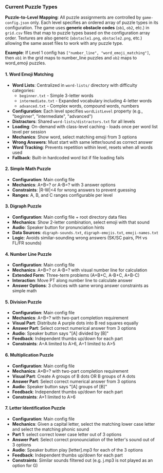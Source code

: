 
### Current Puzzle Types

**Puzzle-to-Level Mapping**: All puzzle assignments are controlled by `game-config.json` only. Each level specifies an ordered array of puzzle types in its configuration. The game uses **generic obstacle codes** (`ob1`, `ob2`, etc.) in `grid.csv` files that map to puzzle types based on the configuration array order. Textures are also generic (`obstacle1.png`, `obstacle2.png`, etc.) allowing the same asset files to work with any puzzle type.

**Example**: If Level 1 config has `["number_line", "word_emoji_matching"]`, then `ob1` in the grid maps to number_line puzzles and `ob2` maps to word_emoji puzzles.

#### 1. Word Emoji Matching
- **Word Lists**: Centralized in `word-lists/` directory with difficulty categories:
  - `beginner.txt` - Simple 3-letter words
  - `intermediate.txt` - Expanded vocabulary including 4-letter words  
  - `advanced.txt` - Complex words, compound words, numbers
- **Configuration**: Each level specifies `wordListLevel` property (e.g., "beginner", "intermediate", "advanced")
- **Distractors**: Shared `word-lists/distractors.txt` for all levels
- **Loading**: On-demand with class-level caching - loads once per word list level per session
- **Mechanics**: Show word, select matching emoji from 3 options
- **Wrong Answers**: Must start with same letter/sound as correct answer
- **Word Tracking**: Prevents repetition within level, resets when all words used
- **Fallback**: Built-in hardcoded word list if file loading fails

#### 2. Simple Math Puzzle
- **Configuration**: Main config file
- **Mechanics**: A+B=? or A-B=? with 3 answer options
- **Constraints**: |R-W|<4 for wrong answers to prevent guessing
- **Ranges**: A, B, and C ranges configurable per level

#### 3. Digraph Puzzle
- **Configuration**: Main config file + root directory data files
- **Mechanics**: Show 2-letter combination, select emoji with that sound
- **Audio**: Speaker button for pronunciation hints
- **Data Sources**: `digraph-sounds.txt`, `digraph-emojis.txt`, `emoji-names.txt`
- **Logic**: Avoids similar-sounding wrong answers (SK/SC pairs, PH vs FL/FR sounds)

#### 4. Number Line Puzzle
- **Configuration**: Main config file
- **Mechanics**: A+B=? or A-B=? with visual number line for calculation
- **Extended Form**: Three-term problems (A+B+C, A-B+C, A+B-C)
- **Interaction**: Move PT along number line to calculate answer
- **Answer Options**: 3 choices with same wrong answer constraints as simple math

#### 5. Division Puzzle
- **Configuration**: Main config file
- **Mechanics**: A÷B=? with two-part completion requirement
- **Visual Part**: Distribute A purple dots into B red squares equally
- **Answer Part**: Select correct numerical answer from 3 options
- **Audio**: Speaker button says "[A] divided by [B]"
- **Feedback**: Independent thumbs up/down for each part
- **Constraints**: A÷A limited to A>6, A÷1 limited to A>5

#### 6. Multiplication Puzzle
- **Configuration**: Main config file
- **Mechanics**: A×B=? with two-part completion requirement
- **Visual Part**: Create A groups of B dots OR B groups of A dots
- **Answer Part**: Select correct numerical answer from 3 options
- **Audio**: Speaker button says "[A] groups of [B]"
- **Feedback**: Independent thumbs up/down for each part
- **Constraints**: A×1 limited to A>6

#### 7. Letter Identification Puzzle
- **Configuration**: Main config file
- **Mechanics**: Given a capital letter, select the matching lower case letter and select the matching phonic sound
- **Part 1**: select correct lower case letter out of 3 options
- **Answer Part**: Select correct pronounciation of the letter's sound out of 3 options
- **Audio**: Speaker button play [letter].mp3 for each of the 3 options
- **Feedback**: Independent thumbs up/down for each part
- **Constraints**: Similar sounds filtered out (e.g. j.mp3 is not played as an option for G)
